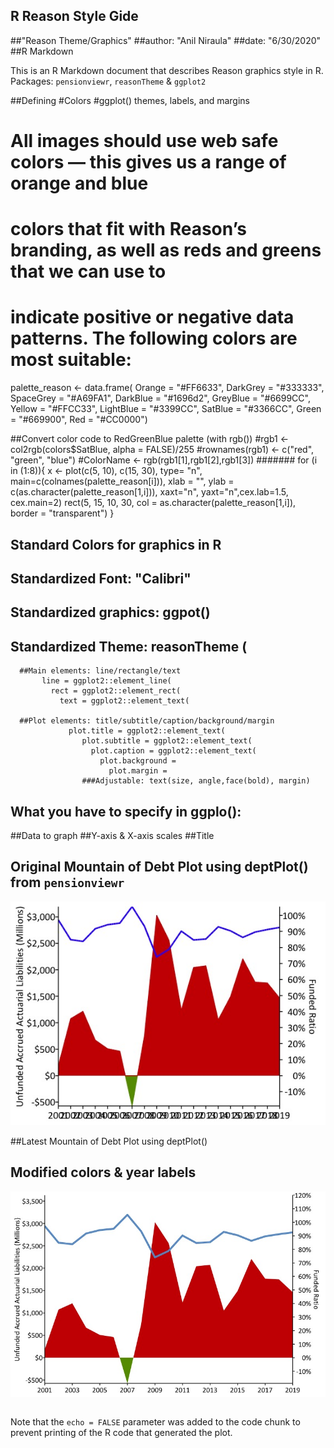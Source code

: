 ## R Reason Style Gide

##"Reason Theme/Graphics"
##author: "Anil Niraula"
##date: "6/30/2020"
##R Markdown

This is an R Markdown document that describes Reason graphics style in R.
Packages: `pensionviewr`, `reasonTheme` & `ggplot2`

##Defining
#Colors
#ggplot() themes, labels, and margins

# All images should use web safe colors — this gives us a range of orange and blue
# colors that fit with Reason’s branding, as well as reds and greens that we can use to
# indicate positive or negative data patterns. The following colors are most suitable:

palette_reason <- data.frame(
  Orange = "#FF6633", 
  DarkGrey = "#333333", 
  SpaceGrey = "#A69FA1",
  DarkBlue = "#1696d2",
  GreyBlue = "#6699CC", 
  Yellow = "#FFCC33", 
  LightBlue = "#3399CC", 
  SatBlue = "#3366CC", 
  Green = "#669900", 
  Red = "#CC0000")
  
##Convert color code to RedGreenBlue palette (with rgb())
#rgb1 <- col2rgb(colors$SatBlue, alpha = FALSE)/255
#rownames(rgb1) <- c("red", "green", "blue")
#ColorName <- rgb(rgb1[1],rgb1[2],rgb1[3])
#######
for (i in (1:8)){
x <- plot(c(5, 10), c(15, 30), type= "n", main=c(colnames(palette_reason[i])), xlab = "", 
ylab = c(as.character(palette_reason[1,i])), xaxt="n", yaxt="n",cex.lab=1.5, cex.main=2)
rect(5, 15, 10, 30, col = as.character(palette_reason[1,i]), border = "transparent")
}
## Standard Colors for graphics in R


## Standardized Font: "Calibri"
## Standardized graphics: ggpot() 
## Standardized Theme: reasonTheme (
      ##Main elements: line/rectangle/text
           line = ggplot2::element_line(
             rect = ggplot2::element_rect(
               text = ggplot2::element_text(
        
      ##Plot elements: title/subtitle/caption/background/margin
                 plot.title = ggplot2::element_text(
                    plot.subtitle = ggplot2::element_text(
                      plot.caption = ggplot2::element_text(
                        plot.background = 
                          plot.margin = 
                    ###Adjustable: text(size, angle,face(bold), margin)
                    
## What you have to specify in ggplo(): 
 ##Data to graph
 ##Y-axis & X-axis scales
 ##Title

## Original Mountain of Debt Plot using deptPlot() from `pensionviewr`
  ![Original Debt Plot - PERSI](DebtPlot.Orig.jpeg)

##Latest Mountain of Debt Plot using deptPlot()
## Modified colors & year labels
  ![Latest Modified Debt Plot - PERSI](PERSI.debptPlot2.jpeg)

```{r, echo=FALSE}
```

Note that the `echo = FALSE` parameter was added to the code chunk to prevent printing of the R code that generated the plot.
